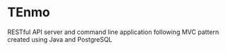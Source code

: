 # TEnmo
 RESTful API server and command line application following MVC pattern created using Java and PostgreSQL
